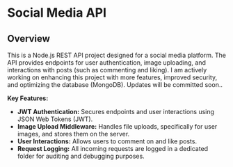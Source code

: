 # Social Media API

## Overview

This is a Node.js REST API project designed for a social media platform. The API provides endpoints for user authentication, image uploading, and interactions with posts (such as commenting and liking). I am actively working on enhancing this project with more features, improved security, and optimizing the database (MongoDB). Updates will be committed soon.. 

**Key Features:**
- **JWT Authentication:** Secures endpoints and user interactions using JSON Web Tokens (JWT).
- **Image Upload Middleware:** Handles file uploads, specifically for user images, and stores them on the server.
- **User Interactions:** Allows users to comment on and like posts.
- **Request Logging:** All incoming requests are logged in a dedicated folder for auditing and debugging purposes.

